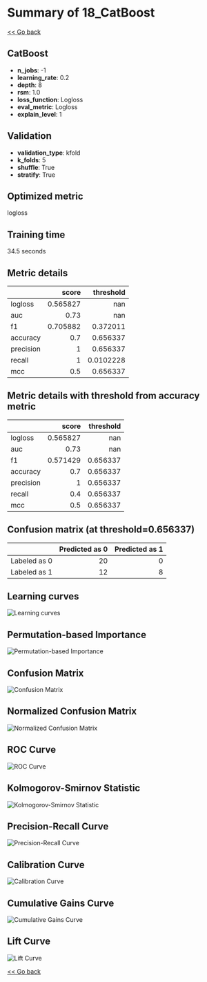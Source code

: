 # Summary of 18_CatBoost

[<< Go back](../README.md)


## CatBoost
- **n_jobs**: -1
- **learning_rate**: 0.2
- **depth**: 8
- **rsm**: 1.0
- **loss_function**: Logloss
- **eval_metric**: Logloss
- **explain_level**: 1

## Validation
 - **validation_type**: kfold
 - **k_folds**: 5
 - **shuffle**: True
 - **stratify**: True

## Optimized metric
logloss

## Training time

34.5 seconds

## Metric details
|           |    score |   threshold |
|:----------|---------:|------------:|
| logloss   | 0.565827 | nan         |
| auc       | 0.73     | nan         |
| f1        | 0.705882 |   0.372011  |
| accuracy  | 0.7      |   0.656337  |
| precision | 1        |   0.656337  |
| recall    | 1        |   0.0102228 |
| mcc       | 0.5      |   0.656337  |


## Metric details with threshold from accuracy metric
|           |    score |   threshold |
|:----------|---------:|------------:|
| logloss   | 0.565827 |  nan        |
| auc       | 0.73     |  nan        |
| f1        | 0.571429 |    0.656337 |
| accuracy  | 0.7      |    0.656337 |
| precision | 1        |    0.656337 |
| recall    | 0.4      |    0.656337 |
| mcc       | 0.5      |    0.656337 |


## Confusion matrix (at threshold=0.656337)
|              |   Predicted as 0 |   Predicted as 1 |
|:-------------|-----------------:|-----------------:|
| Labeled as 0 |               20 |                0 |
| Labeled as 1 |               12 |                8 |

## Learning curves
![Learning curves](learning_curves.png)

## Permutation-based Importance
![Permutation-based Importance](permutation_importance.png)
## Confusion Matrix

![Confusion Matrix](confusion_matrix.png)


## Normalized Confusion Matrix

![Normalized Confusion Matrix](confusion_matrix_normalized.png)


## ROC Curve

![ROC Curve](roc_curve.png)


## Kolmogorov-Smirnov Statistic

![Kolmogorov-Smirnov Statistic](ks_statistic.png)


## Precision-Recall Curve

![Precision-Recall Curve](precision_recall_curve.png)


## Calibration Curve

![Calibration Curve](calibration_curve_curve.png)


## Cumulative Gains Curve

![Cumulative Gains Curve](cumulative_gains_curve.png)


## Lift Curve

![Lift Curve](lift_curve.png)



[<< Go back](../README.md)
